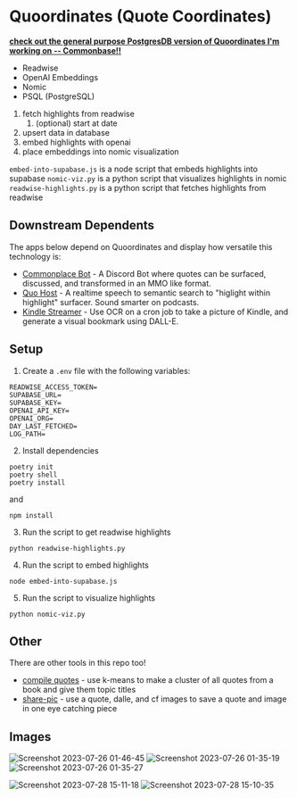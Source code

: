 # Quoordinates (Quote Coordinates)

[**check out the general purpose PostgresDB version of Quoordinates I'm working on -- Commonbase!!**](https://github.com/bramses/commonbase-prototype)

- Readwise
- OpenAI Embeddings
- Nomic
- PSQL (PostgreSQL)

1. fetch highlights from readwise
    1. (optional) start at date
2. upsert data in database
3. embed highlights with openai
4. place embeddings into nomic visualization

`embed-into-supabase.js` is a node script that embeds highlights into supabase
`nomic-viz.py` is a python script that visualizes highlights in nomic
`readwise-highlights.py` is a python script that fetches highlights from readwise

## Downstream Dependents

The apps below depend on Quoordinates and display how versatile this technology is:

- [Commonplace Bot](https://github.com/bramses/commonplace-bot) - A Discord Bot where quotes can be surfaced, discussed, and transformed in an MMO like format.
- [Quo Host](https://github.com/bramses/quo-host/tree/main) - A realtime speech to semantic search to "higlight within highlight" surfacer. Sound smarter on podcasts.
- [Kindle Streamer](https://github.com/bramses/kindle-streamer) - Use OCR on a cron job to take a picture of Kindle, and generate a visual bookmark using DALL-E.


## Setup

1. Create a `.env` file with the following variables:

```
READWISE_ACCESS_TOKEN=
SUPABASE_URL=
SUPABASE_KEY=
OPENAI_API_KEY=
OPENAI_ORG=
DAY_LAST_FETCHED=
LOG_PATH=
```

2. Install dependencies

```
poetry init
poetry shell
poetry install
```

and

```
npm install
```

3. Run the script to get readwise highlights

```
python readwise-highlights.py
```

4. Run the script to embed highlights

```
node embed-into-supabase.js
```

5. Run the script to visualize highlights

```
python nomic-viz.py
```

## Other

There are other tools in this repo too!
- [compile quotes](https://github.com/bramses/quoordinates/blob/main/compile-quotes.js) - use k-means to make a cluster of all quotes from a book and give them topic titles
- [share-pic](https://github.com/bramses/quoordinates/blob/28a58bcd27ac8a4d3480129f028d282d3bf138c9/share-pic.js#L461) - use a quote, dalle, and cf images to save a quote and image in one eye catching piece

## Images

![Screenshot 2023-07-26 01-46-45](https://github.com/bramses/quoordinates/assets/3282661/b618e3ce-f66b-41a7-ba9d-03b5ef1bd65c)
![Screenshot 2023-07-26 01-35-19](https://github.com/bramses/quoordinates/assets/3282661/039fc137-7054-4c28-9f2c-39fb4a4c8d2f)
![Screenshot 2023-07-26 01-35-27](https://github.com/bramses/quoordinates/assets/3282661/efb78a06-1116-4b41-b4c5-e6f1eee6c90d)

![Screenshot 2023-07-28 15-11-18](https://github.com/bramses/quoordinates/assets/3282661/d66e95c1-22a9-42f3-a440-8ba4a926c995)
![Screenshot 2023-07-28 15-10-35](https://github.com/bramses/quoordinates/assets/3282661/7e32262d-7705-4cc7-b770-9c3bc0444865)

